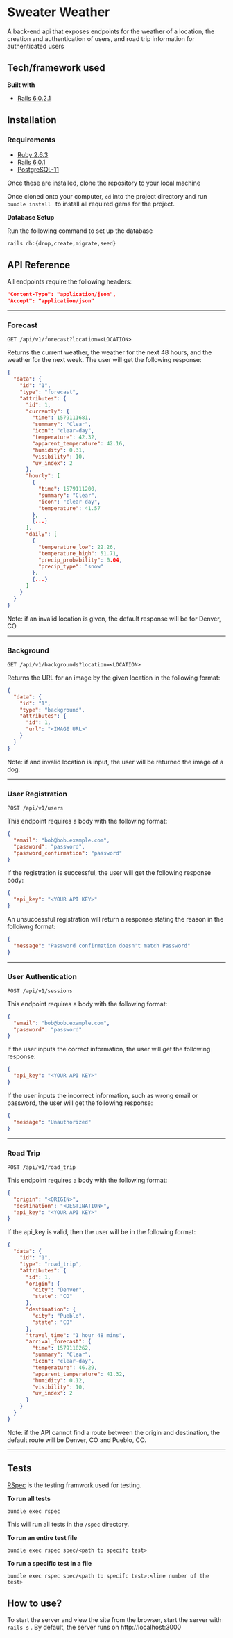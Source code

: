 
# Sweater Weather
A back-end api that exposes endpoints for the weather of a location, the creation and authentication of users, and road trip information for authenticated users

## Tech/framework used
<b>Built with</b>
- [Rails 6.0.2.1](https://rubyonrails.org/)

## Installation
### Requirements
- [Ruby 2.6.3](https://github.com/ruby/ruby)
- [Rails 6.0.1](https://rubyonrails.org/)
- [PostgreSQL-11](https://www.postgresql.org/)

Once these are installed, clone the repository to your local machine 

Once cloned onto your computer, `cd` into the project directory and run `bundle install ` to install all required gems for the project.

**Database Setup**

Run the following command to set up the database

`rails db:{drop,create,migrate,seed}`

## API Reference
All endpoints require the following headers:
```json
"Content-Type": "application/json",
"Accept": "application/json"
```

---

### Forecast
`GET /api/v1/forecast?location=<LOCATION>`

Returns the current weather, the weather for the next 48 hours, and the weather for the next week. The user will get the following response:
```json
{
  "data": {
    "id": "1",
    "type": "forecast",
    "attributes": {
      "id": 1,
      "currently": {
        "time": 1579111681,
        "summary": "Clear",
        "icon": "clear-day",
        "temperature": 42.32,
        "apparent_temperature": 42.16,
        "humidity": 0.31,
        "visibility": 10,
        "uv_index": 2
      },
      "hourly": [
        {
          "time": 1579111200,
          "summary": "Clear",
          "icon": "clear-day",
          "temperature": 41.57
        },
        {...}
      ],
      "daily": [
        {
          "temperature_low": 22.26,
          "temperature_high": 51.71,
          "precip_probability": 0.04,
          "precip_type": "snow"
        },
        {...}  
      ]
    }
  }
}
```
Note: if an invalid location is given, the default response will be for Denver, CO

---

### Background
`GET /api/v1/backgrounds?location=<LOCATION>`

Returns the URL for an image by the given location in the following format:
```json
{
  "data": {
    "id": "1",
    "type": "background",
    "attributes": {
      "id": 1,
      "url": "<IMAGE URL>"
    }
  }
}
```

Note: if and invalid location is input, the user will be returned the image of a dog.

---

### User Registration
`POST /api/v1/users`

This endpoint requires a body with the following format:
```json
{
  "email": "bob@bob.example.com",
  "password": "password",
  "password_confirmation": "password"
}
```
If the registration is successful, the user will get the following response body:

```json
{
  "api_key": "<YOUR API KEY>"
}
```

An unsuccessful registration will return a response stating the reason in the folloiwng format:
```json
{
  "message": "Password confirmation doesn't match Password"
}
```

---

### User Authentication
`POST /api/v1/sessions`

This endpoint requires a body with the following format:
```json
{
  "email": "bob@bob.example.com",
  "password": "password"
}
```

If the user inputs the correct information, the user will get the following response:

```json
{
  "api_key": "<YOUR API KEY>"
}
```

If the user inputs the incorrect information, such as wrong email or password, the user will get the following response:

```json
{
  "message": "Unauthorized"
}
```

---

### Road Trip
`POST /api/v1/road_trip`

This endpoint requires a body with the following format:
```json
{
  "origin": "<ORIGIN>",
  "destination": "<DESTINATION>",
  "api_key": "<YOUR API KEY>"
}
```

If the api_key is valid, then the user will be in the following format:
```json
{
  "data": {
    "id": "1",
    "type": "road_trip",
    "attributes": {
      "id": 1,
      "origin": {
        "city": "Denver",
        "state": "CO"
      },
      "destination": {
        "city": "Pueblo",
        "state": "CO"
      },
      "travel_time": "1 hour 48 mins",
      "arrival_forecast": {
        "time": 1579118262,
        "summary": "Clear",
        "icon": "clear-day",
        "temperature": 46.29,
        "apparent_temperature": 41.32,
        "humidity": 0.12,
        "visibility": 10,
        "uv_index": 2
      }
    }
  }
}
```

Note: if the API cannot find a route between the origin and destination, the default route will be Denver, CO and Pueblo, CO.

---

## Tests
[RSpec](https://github.com/rspec/rspec-rails) is the testing framwork used for testing.

**To run all tests**

`bundle exec rspec`

This will run all tests in the `/spec` directory.


**To run an entire test file**

`bundle exec rspec spec/<path to specifc test>`

**To run a specific test in a file**

`bundle exec rspec spec/<path to specifc test>:<line number of the test>`


## How to use?
To start the server and view the site from the browser, start the server with `rails s` . By default, the server runs on http://localhost:3000